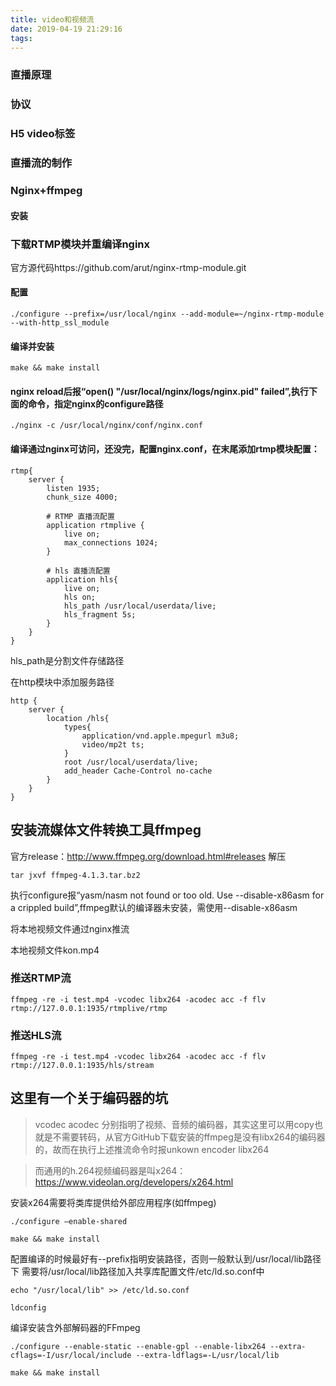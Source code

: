 ```yaml
---
title: video和视频流
date: 2019-04-19 21:29:16
tags:
---
```

### 直播原理
### 协议
### H5 video标签
### 直播流的制作
### Nginx+ffmpeg
#### 安装

### 下载RTMP模块并重编译nginx
官方源代码https://github.com/arut/nginx-rtmp-module.git
#### 配置
```
./configure --prefix=/usr/local/nginx --add-module=~/nginx-rtmp-module --with-http_ssl_module
```
#### 编译并安装
```
make && make install
```
#### nginx reload后报“open() "/usr/local/nginx/logs/nginx.pid" failed”,执行下面的命令，指定nginx的configure路径
```
./nginx -c /usr/local/nginx/conf/nginx.conf
```

#### 编译通过nginx可访问，还没完，配置nginx.conf，在末尾添加rtmp模块配置：
```
rtmp{
    server {
        listen 1935;
        chunk_size 4000;

        # RTMP 直播流配置
        application rtmplive {
            live on;
            max_connections 1024;
        }

        # hls 直播流配置
        application hls{
            live on;
            hls on;
            hls_path /usr/local/userdata/live;
            hls_fragment 5s;
        }
    }
}

```
hls_path是分割文件存储路径

在http模块中添加服务路径
```
http {
    server {
        location /hls{
            types{
                application/vnd.apple.mpegurl m3u8;
                video/mp2t ts;
            }
            root /usr/local/userdata/live;
            add_header Cache-Control no-cache
        }
    }
}
```
## 安装流媒体文件转换工具ffmpeg
官方release：http://www.ffmpeg.org/download.html#releases
解压
```
tar jxvf ffmpeg-4.1.3.tar.bz2
```
执行configure报“yasm/nasm not found or too old. Use --disable-x86asm for a crippled build”,ffmpeg默认的编译器未安装，需使用--disable-x86asm

将本地视频文件通过nginx推流

本地视频文件kon.mp4
### 推送RTMP流
```
ffmpeg -re -i test.mp4 -vcodec libx264 -acodec acc -f flv rtmp://127.0.0.1:1935/rtmplive/rtmp
```

### 推送HLS流
```
ffmpeg -re -i test.mp4 -vcodec libx264 -acodec acc -f flv rtmp://127.0.0.1:1935/hls/stream
```
## 这里有一个关于编码器的坑
 > vcodec acodec 分别指明了视频、音频的编码器，其实这里可以用copy也就是不需要转码，从官方GitHub下载安装的ffmpeg是没有libx264的编码器的，故而在执行上述推流命令时报unkown encoder libx264

 > 而通用的h.264视频编码器是叫x264：https://www.videolan.org/developers/x264.html

安装x264需要将类库提供给外部应用程序(如ffmpeg)
```
./configure –enable-shared 

make && make install
```
配置编译的时候最好有--prefix指明安装路径，否则一般默认到/usr/local/lib路径下
需要将/usr/local/lib路径加入共享库配置文件/etc/ld.so.conf中
```
echo "/usr/local/lib" >> /etc/ld.so.conf

ldconfig
```
编译安装含外部解码器的FFmpeg
```
./configure --enable-static --enable-gpl --enable-libx264 --extra-cflags=-I/usr/local/include --extra-ldflags=-L/usr/local/lib

make && make install
```
